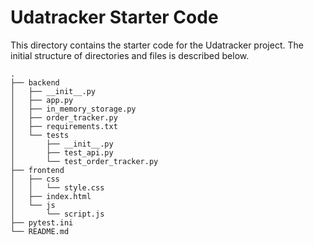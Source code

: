 # Udatracker Starter Code

This directory contains the starter code for the Udatracker project. The initial structure of directories and files is described below.

```
.
├── backend
│   ├── __init__.py
│   ├── app.py
│   ├── in_memory_storage.py
│   ├── order_tracker.py
│   ├── requirements.txt
│   └── tests
│       ├── __init__.py
│       ├── test_api.py
│       └── test_order_tracker.py
├── frontend
│   ├── css
│   │   └── style.css
│   ├── index.html
│   └── js
│       └── script.js
├── pytest.ini
└── README.md
```

